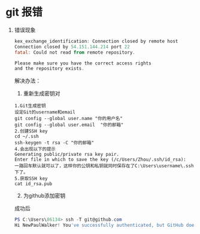# git 报错

1. 错误现象

   ~~~powershell
   kex_exchange_identification: Connection closed by remote host
   Connection closed by 54.151.144.214 port 22
   fatal: Could not read from remote repository.
   
   Please make sure you have the correct access rights
   and the repository exists.
   ~~~

   解决办法：

   1. 重新生成密钥对

   ~~~
   1.Git生成密钥
   设定Git的username和email
   git config --global user.name "你的用户名"
   git config --global user.email  "你的邮箱"
   2.创建SSH key
   cd ~/.ssh
   ssh-keygen -t rsa -C "你的邮箱"
   4.会出现以下的提示
   Generating public/private rsa key pair.
   Enter file in which to save the key (/c/Users/Zhou/.ssh/id_rsa):
   一路回车默认就可以了，这样你的公钥和私钥就同时保存在了C:\Users\username\.ssh下了。
   5.获取SSH key
   cat id_rsa.pub
   ~~~

   2. 为github添加密钥

   成功后

   ~~~powershell
   PS C:\Users\86134> ssh -T git@github.com
   Hi NewPaulWalker! You've successfully authenticated, but GitHub does not provide shell access.
   ~~~

   